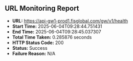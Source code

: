 ## URL Monitoring Report

- **URL:** https://api-gw1-prod1.fisglobal.com/gw/v1/health
- **Start Time:** 2025-06-04T09:28:44.751431
- **End Time:** 2025-06-04T09:28:45.037307
- **Total Time Taken:** 0.285876 seconds
- **HTTP Status Code:** 200
- **Status:** Success
- **Failure Reason:** N/A
